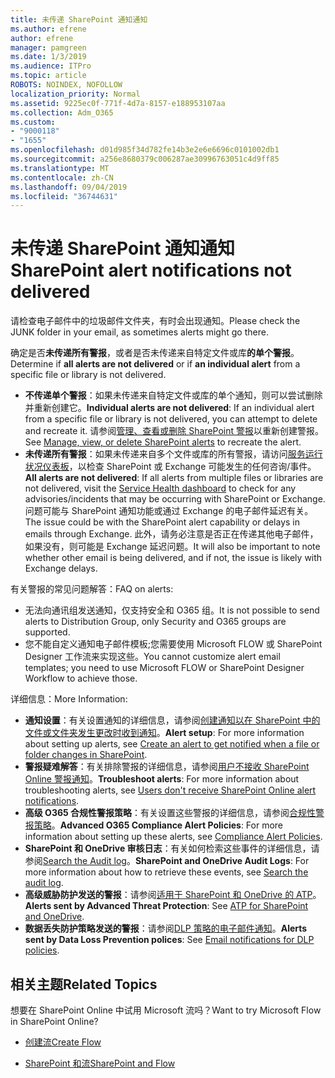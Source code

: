 ```yaml
---
title: 未传递 SharePoint 通知通知
ms.author: efrene
author: efrene
manager: pamgreen
ms.date: 1/3/2019
ms.audience: ITPro
ms.topic: article
ROBOTS: NOINDEX, NOFOLLOW
localization_priority: Normal
ms.assetid: 9225ec0f-771f-4d7a-8157-e188953107aa
ms.collection: Adm_O365
ms.custom:
- "9000118"
- "1655"
ms.openlocfilehash: d01d985f34d782fe14b3e2e6e6696c0101002db1
ms.sourcegitcommit: a256e8680379c006287ae30996763051c4d9ff85
ms.translationtype: MT
ms.contentlocale: zh-CN
ms.lasthandoff: 09/04/2019
ms.locfileid: "36744631"
---
```

# <a name="sharepoint-alert-notifications-not-delivered"></a><span data-ttu-id="e4fa8-102">未传递 SharePoint 通知通知</span><span class="sxs-lookup"><span data-stu-id="e4fa8-102">SharePoint alert notifications not delivered</span></span>

<span data-ttu-id="e4fa8-103">请检查电子邮件中的垃圾邮件文件夹，有时会出现通知。</span><span class="sxs-lookup"><span data-stu-id="e4fa8-103">Please check the JUNK folder in your email, as sometimes alerts might go there.</span></span>

<span data-ttu-id="e4fa8-104">确定是否**未传递所有警报**，或者是否未传递来自特定文件或库**的单个警报**。</span><span class="sxs-lookup"><span data-stu-id="e4fa8-104">Determine if **all alerts are not delivered** or if **an individual alert** from a specific file or library is not delivered.</span></span>

- <span data-ttu-id="e4fa8-105">**不传递单个警报**：如果未传递来自特定文件或库的单个通知，则可以尝试删除并重新创建它。</span><span class="sxs-lookup"><span data-stu-id="e4fa8-105">**Individual alerts are not delivered**: If an individual alert from a specific file or library is not delivered, you can attempt to delete and recreate it.</span></span> <span data-ttu-id="e4fa8-106">请参阅[管理、查看或删除 SharePoint 警报](https://support.office.com/article/manage-view-or-delete-sharepoint-alerts-99dfb19c-9a90-4a8c-aba1-aa8c8afb0de2?ui=en-US&rs=&ad=US#ID0EAADAAA=Online)以重新创建警报。</span><span class="sxs-lookup"><span data-stu-id="e4fa8-106">See [Manage, view, or delete SharePoint alerts](https://support.office.com/article/manage-view-or-delete-sharepoint-alerts-99dfb19c-9a90-4a8c-aba1-aa8c8afb0de2?ui=en-US&rs=&ad=US#ID0EAADAAA=Online) to recreate the alert.</span></span>
- <span data-ttu-id="e4fa8-107">**未传递所有警报**：如果未传递来自多个文件或库的所有警报，请访问[服务运行状况仪表板](https://admin.microsoft.com/AdminPortal/Home#/servicehealth)，以检查 SharePoint 或 Exchange 可能发生的任何咨询/事件。</span><span class="sxs-lookup"><span data-stu-id="e4fa8-107">**All alerts are not delivered**: If all alerts from multiple files or libraries are not delivered, visit the [Service Health dashboard](https://admin.microsoft.com/AdminPortal/Home#/servicehealth) to check for any advisories/incidents that may be occurring with SharePoint or Exchange.</span></span> <span data-ttu-id="e4fa8-108">问题可能与 SharePoint 通知功能或通过 Exchange 的电子邮件延迟有关。</span><span class="sxs-lookup"><span data-stu-id="e4fa8-108">The issue could be with the SharePoint alert capability or delays in emails through Exchange.</span></span> <span data-ttu-id="e4fa8-109">此外，请务必注意是否正在传递其他电子邮件，如果没有，则可能是 Exchange 延迟问题。</span><span class="sxs-lookup"><span data-stu-id="e4fa8-109">It will also be important to note whether other email is being delivered, and if not, the issue is likely with Exchange delays.</span></span>

<span data-ttu-id="e4fa8-110">有关警报的常见问题解答：</span><span class="sxs-lookup"><span data-stu-id="e4fa8-110">FAQ on alerts:</span></span>

- <span data-ttu-id="e4fa8-111">无法向通讯组发送通知，仅支持安全和 O365 组。</span><span class="sxs-lookup"><span data-stu-id="e4fa8-111">It is not possible to send alerts to Distribution Group, only Security and O365 groups are supported.</span></span>
- <span data-ttu-id="e4fa8-112">您不能自定义通知电子邮件模板;您需要使用 Microsoft FLOW 或 SharePoint Designer 工作流来实现这些。</span><span class="sxs-lookup"><span data-stu-id="e4fa8-112">You cannot customize alert email templates; you need to use Microsoft FLOW or SharePoint Designer Workflow to achieve those.</span></span>

<span data-ttu-id="e4fa8-113">详细信息：</span><span class="sxs-lookup"><span data-stu-id="e4fa8-113">More Information:</span></span>

- <span data-ttu-id="e4fa8-114">**通知设置**：有关设置通知的详细信息，请参阅[创建通知以在 SharePoint 中的文件或文件夹发生更改时收到通知](https://support.office.com/article/create-an-alert-to-get-notified-when-a-file-or-folder-changes-in-sharepoint-e5a79e7b-a146-46da-a9ef-d65409ba8918)。</span><span class="sxs-lookup"><span data-stu-id="e4fa8-114">**Alert setup**: For more information about setting up alerts, see [Create an alert to get notified when a file or folder changes in SharePoint](https://support.office.com/article/create-an-alert-to-get-notified-when-a-file-or-folder-changes-in-sharepoint-e5a79e7b-a146-46da-a9ef-d65409ba8918).</span></span>
- <span data-ttu-id="e4fa8-115">**警报疑难解答**：有关排除警报的详细信息，请参阅[用户不接收 SharePoint Online 警报通知](https://docs.microsoft.com/sharepoint/support/sites/no-alert-notifications)。</span><span class="sxs-lookup"><span data-stu-id="e4fa8-115">**Troubleshoot alerts**: For more information about troubleshooting alerts, see [Users don't receive SharePoint Online alert notifications](https://docs.microsoft.com/sharepoint/support/sites/no-alert-notifications).</span></span>
- <span data-ttu-id="e4fa8-116">**高级 O365 合规性警报策略**：有关设置这些警报的详细信息，请参阅[合规性警报策略](https://docs.microsoft.com/office365/securitycompliance/alert-policies)。</span><span class="sxs-lookup"><span data-stu-id="e4fa8-116">**Advanced O365 Compliance Alert Policies**: For more information about setting up these alerts, see [Compliance Alert Policies](https://docs.microsoft.com/office365/securitycompliance/alert-policies).</span></span>
- <span data-ttu-id="e4fa8-117">**SharePoint 和 OneDrive 审核日志**：有关如何检索这些事件的详细信息，请参阅[Search the Audit log](https://docs.microsoft.com/office365/securitycompliance/search-the-audit-log-in-security-and-compliance#search-the-audit-log)。</span><span class="sxs-lookup"><span data-stu-id="e4fa8-117">**SharePoint and OneDrive Audit Logs**: For more information about how to retrieve these events, see [Search the audit log](https://docs.microsoft.com/office365/securitycompliance/search-the-audit-log-in-security-and-compliance#search-the-audit-log).</span></span>
- <span data-ttu-id="e4fa8-118">**高级威胁防护发送的警报**：请参阅[适用于 SharePoint 和 OneDrive 的 ATP](https://docs.microsoft.com/office365/securitycompliance/atp-for-spo-odb-and-teams)。</span><span class="sxs-lookup"><span data-stu-id="e4fa8-118">**Alerts sent by Advanced Threat Protection**: See [ATP for SharePoint and OneDrive](https://docs.microsoft.com/office365/securitycompliance/atp-for-spo-odb-and-teams).</span></span>
- <span data-ttu-id="e4fa8-119">**数据丢失防护策略发送的警报**：请参阅[DLP 策略的电子邮件通知](https://docs.microsoft.com/office365/securitycompliance/use-notifications-and-policy-tips)。</span><span class="sxs-lookup"><span data-stu-id="e4fa8-119">**Alerts sent by Data Loss Prevention polices**: See [Email notifications for DLP policies](https://docs.microsoft.com/office365/securitycompliance/use-notifications-and-policy-tips).</span></span>

## <a name="related-topics"></a><span data-ttu-id="e4fa8-120">相关主题</span><span class="sxs-lookup"><span data-stu-id="e4fa8-120">Related Topics</span></span>

<span data-ttu-id="e4fa8-121">想要在 SharePoint Online 中试用 Microsoft 流吗？</span><span class="sxs-lookup"><span data-stu-id="e4fa8-121">Want to try Microsoft Flow in SharePoint Online?</span></span>

- [<span data-ttu-id="e4fa8-122">创建流</span><span class="sxs-lookup"><span data-stu-id="e4fa8-122">Create Flow</span></span>](https://support.office.com/article/a9c3e03b-0654-46af-a254-20252e580d01)

- [<span data-ttu-id="e4fa8-123">SharePoint 和流</span><span class="sxs-lookup"><span data-stu-id="e4fa8-123">SharePoint and Flow</span></span>](https://flow.microsoft.com//blog/sharepoint-and-flow/)
